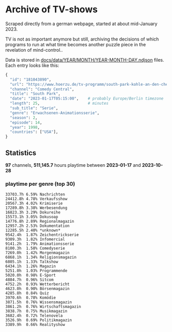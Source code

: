 # Archive of TV-shows

Scraped directly from a german webpage, started at about mid-January 2023.

TV is not as important anymore but still, archiving the decisions of which programs to run at what time
becomes another puzzle piece in the revelation of mind-control.. 

Data is stored in [docs/data/YEAR/MONTH/YEAR-MONTH-DAY.ndjson](docs/data/) files. 
Each entry looks like this:

```python
{
  "id": "181043890", 
  "url": "https://www.hoerzu.de/tv-programm/south-park-kohle-an-den-chefkoch/bid_181043890/", 
  "channel": "Comedy Central", 
  "title": "South Park", 
  "date": "2023-01-17T05:15:00",    # probably Europe/Berlin timezone 
  "length": 25,                     # minutes 
  "sub_title": "Serie", 
  "genre": "Erwachsenen-Animationsserie", 
  "season": 2, 
  "episode": 14, 
  "year": 1998, 
  "countries": ["USA"],
}
```

## Statistics

**97** channels, **511,145.7** hours playtime between **2023-01-17** and **2023-10-28**


### playtime per genre (top 30)

    33703.7h 6.59% Nachrichten
    24412.8h 4.78% Verkaufsshow
    20567.3h 4.02% Krimiserie
    17289.8h 3.38% Werbesendung
    16823.3h 3.29% Dokureihe
    15573.1h 3.05% Dokusoap
    14776.8h 2.89% Regionalmagazin
    12957.2h 2.53% Dokumentation
    12285.5h 2.40% *unknown*
    9542.4h  1.87% Zeichentrickserie
    9309.3h  1.82% Infomercial
    9141.2h  1.79% Animationsserie
    8100.3h  1.58% Comedyserie
    7269.0h  1.42% Morgenmagazin
    6868.1h  1.34% Religionsmagazin
    6805.1h  1.33% Talkshow
    6434.1h  1.26% Magazin
    5251.0h  1.03% Programmende
    5020.0h  0.98% E-Sport
    4884.7h  0.96% Sitcom
    4752.2h  0.93% Wetterbericht
    4623.0h  0.90% Börsenmagazin
    4285.8h  0.84% Quiz
    3970.6h  0.78% Komödie
    3871.5h  0.76% Wissensmagazin
    3861.2h  0.76% Wirtschaftsmagazin
    3838.7h  0.75% Musikmagazin
    3682.4h  0.72% Telenovela
    3526.9h  0.69% Politikmagazin
    3389.9h  0.66% Realityshow
